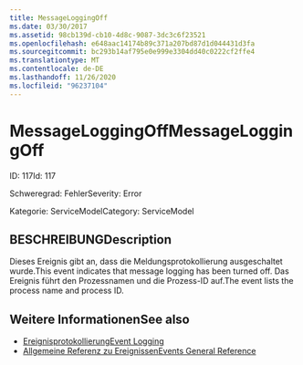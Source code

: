 ```yaml
---
title: MessageLoggingOff
ms.date: 03/30/2017
ms.assetid: 98cb139d-cb10-4d8c-9087-3dc3c6f23521
ms.openlocfilehash: e648aac14174b89c371a207bd87d1d044431d3fa
ms.sourcegitcommit: bc293b14af795e0e999e3304dd40c0222cf2ffe4
ms.translationtype: MT
ms.contentlocale: de-DE
ms.lasthandoff: 11/26/2020
ms.locfileid: "96237104"
---
```

# <a name="messageloggingoff"></a><span data-ttu-id="0c521-102">MessageLoggingOff</span><span class="sxs-lookup"><span data-stu-id="0c521-102">MessageLoggingOff</span></span>

<span data-ttu-id="0c521-103">ID: 117</span><span class="sxs-lookup"><span data-stu-id="0c521-103">Id: 117</span></span>  
  
 <span data-ttu-id="0c521-104">Schweregrad: Fehler</span><span class="sxs-lookup"><span data-stu-id="0c521-104">Severity: Error</span></span>  
  
 <span data-ttu-id="0c521-105">Kategorie: ServiceModel</span><span class="sxs-lookup"><span data-stu-id="0c521-105">Category: ServiceModel</span></span>  
  
## <a name="description"></a><span data-ttu-id="0c521-106">BESCHREIBUNG</span><span class="sxs-lookup"><span data-stu-id="0c521-106">Description</span></span>  

 <span data-ttu-id="0c521-107">Dieses Ereignis gibt an, dass die Meldungsprotokollierung ausgeschaltet wurde.</span><span class="sxs-lookup"><span data-stu-id="0c521-107">This event indicates that message logging has been turned off.</span></span> <span data-ttu-id="0c521-108">Das Ereignis führt den Prozessnamen und die Prozess-ID auf.</span><span class="sxs-lookup"><span data-stu-id="0c521-108">The event lists the process name and process ID.</span></span>  
  
## <a name="see-also"></a><span data-ttu-id="0c521-109">Weitere Informationen</span><span class="sxs-lookup"><span data-stu-id="0c521-109">See also</span></span>

- [<span data-ttu-id="0c521-110">Ereignisprotokollierung</span><span class="sxs-lookup"><span data-stu-id="0c521-110">Event Logging</span></span>](index.md)
- [<span data-ttu-id="0c521-111">Allgemeine Referenz zu Ereignissen</span><span class="sxs-lookup"><span data-stu-id="0c521-111">Events General Reference</span></span>](events-general-reference.md)
